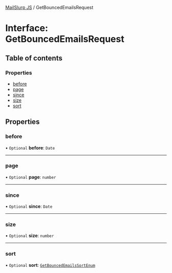 [MailSlurp JS](../README.md) / GetBouncedEmailsRequest

# Interface: GetBouncedEmailsRequest

## Table of contents

### Properties

- [before](GetBouncedEmailsRequest.md#before)
- [page](GetBouncedEmailsRequest.md#page)
- [since](GetBouncedEmailsRequest.md#since)
- [size](GetBouncedEmailsRequest.md#size)
- [sort](GetBouncedEmailsRequest.md#sort)

## Properties

### before

• `Optional` **before**: `Date`

___

### page

• `Optional` **page**: `number`

___

### since

• `Optional` **since**: `Date`

___

### size

• `Optional` **size**: `number`

___

### sort

• `Optional` **sort**: [`GetBouncedEmailsSortEnum`](../enums/GetBouncedEmailsSortEnum.md)
